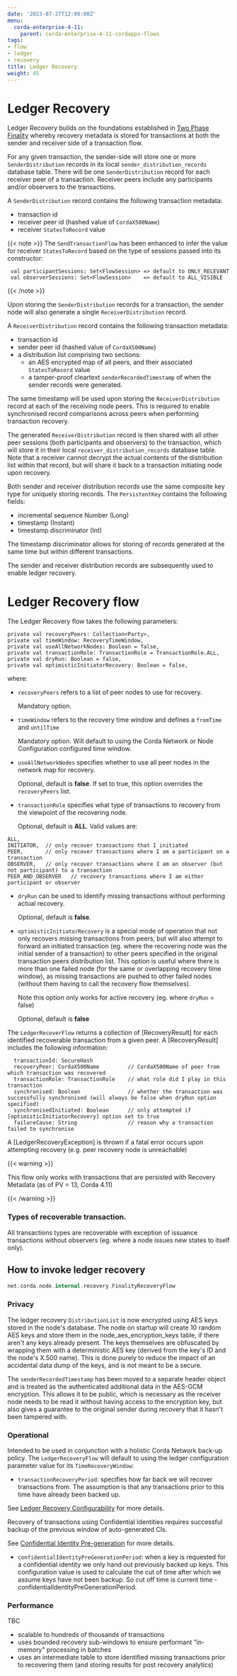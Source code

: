 ```yaml
---
date: '2023-07-27T12:00:00Z'
menu:
  corda-enterprise-4-11:
    parent: corda-enterprise-4-11-cordapps-flows
tags:
- flow
- ledger
- recovery
title: Ledger Recovery
weight: 45
---
```


# Ledger Recovery

Ledger Recovery builds on the foundations established in [Two Phase Finality](../../4.11/enterprise/two-phase-finality.md)
whereby recovery metadata is stored for transactions at both the sender and receiver side of a transaction flow.

For any given transaction, the sender-side will store one or more `SenderDistribution` records in its local
`sender_distribution_records` database table. There will be one `SenderDistribution` record for each receiver peer of a transaction.
Receiver peers include any participants and/or observers to the transactions.

A `SenderDistribution` record contains the following transaction metadata:
- transaction id
- receiver peer id (hashed value of `CordaX500Name`)
- receiver `StatesToRecord` value

{{< note >}}
The `SendTransactionFlow` has been enhanced to infer the value for receiver `StatesToRecord` based on the type of sessions passed into its
constructor:

     val participantSessions: Set<FlowSession> => default to ONLY_RELEVANT
     val observerSessions: Set<FlowSession>    => default to ALL_VISIBLE
{{< /note >}}

Upon storing the `SenderDistribution` records for a transaction, the sender node will also generate a single `ReceiverDistribution` record.

A `ReceiverDistribution` record contains the following transaction metadata:
- transaction id
- sender peer id (hashed value of `CordaX500Name`)
- a distribution list comprising two sections:
    - an AES encrypted map of all peers, and their associated `StatesToRecord` value
    - a tamper-proof cleartext `senderRecordedTimestamp` of when the sender records were generated.

The same timestamp will be used upon storing the `ReceiverDistribution` record at each of the receiving node peers.
This is required to enable synchronised record comparisons across peers when performing transaction recovery.

The generated `ReceiverDistribution` record is then shared with all other peer sessions (both participants and observers) to the transaction,
which will store it in their local `receiver_distribution_records` database table. Note that a receiver cannot decrypt
the actual contents of the distribution list within that record, but will share it back to a transaction initiating node upon recovery.

Both sender and receiver distribution records use the same composite key type for uniquely storing records.
The `PersistentKey` contains the following fields:
- incremental sequence Number (Long)
- timestamp (Instant)
- timestamp discriminator (Int)

The timestamp discriminator allows for storing of records generated at the same time but within different transactions.

The sender and receiver distribution records are subsequently used to enable ledger recovery.

# Ledger Recovery flow

The Ledger Recovery flow takes the following parameters:

```
private val recoveryPeers: Collection<Party>,
private val timeWindow: RecoveryTimeWindow,
private val useAllNetworkNodes: Boolean = false,
private val transactionRole: TransactionRole = TransactionRole.ALL,
private val dryRun: Boolean = false,
private val optimisticInitiatorRecovery: Boolean = false,
```

where:

- `recoveryPeers` refers to a list of peer nodes to use for recovery.

   Mandatory option.

- `timeWindow` refers to the recovery time window and defines a `fromTime` and `untilTime`

   Mandatory option. Will default to using the Corda Network or Node Configuration configured time window.

- `useAllNetworkNodes` specifies whether to use all peer nodes in the network map for recovery.

   Optional, default is **false**.
   If set to true, this option overrides the `recoveryPeers` list.

- `transactionRole` specifies what type of transactions to recovery from the viewpoint of the recovering node.

   Optional, default is **ALL**.
   Valid values are:

```
ALL,
INITIATOR,  // only recover transactions that I initiated
PEER,       // only recover transactions where I am a participant on a transaction
OBSERVER,   // only recover transactions where I am an observer (but not participant) to a transaction
PEER_AND_OBSERVER   // recovery transactions where I am either participant or observer
```

- `dryRun` can be used to identify missing transactions without performing actual recovery.

   Optional, default is **false**.

- `optimisticInitiatorRecovery` is a special mode of operation that not only recovers missing transactions from peers,
  but will also attempt to forward an initiated transaction (eg. where the recovering node was the initial sender of a
  transaction) to other peers specified in the original transaction peers distribution list.
  This option is useful where there is more than one failed node (for the same or overlapping recovery time window), as
  missing transactions are pushed to other failed nodes (without them having to call the recovery flow themselves).

  Note this option only works for active recovery (eg. where `dryRun` = false)

  Optional, default is **false**

The `LedgerRecoverFlow` returns a collection of [RecoveryResult] for each identified recoverable transaction from a given peer.
A [RecoveryResult] includes the following information:

```
  transactionId: SecureHash
  recoveryPeer: CordaX500Name         // CordaX500Name of peer from which transaction was recovered
  transactionRole: TransactionRole    // what role did I play in this transaction
  synchronised: Boolean               // whether the transaction was successfully synchronised (will always be false when dryRun option specified)
  synchronisedInitiated: Boolean      // only attempted if [optimisticInitiatorRecovery] option set to true
  failureCause: String                // reason why a transaction failed to synchronise
```


A [LedgerRecoveryException] is thrown if a fatal error occurs upon attempting recovery (e.g. peer recovery node is unreachable)

{{< warning >}}

This flow only works with transactions that are persisted with Recovery Metadata (as of PV = 13, Corda 4.11)

{{< /warning >}}


### Types of recoverable transaction.

All transactions types are recoverable with exception of issuance transactions without observers (eg. where a node issues new states to itself only).

## How to invoke ledger recovery

```kotlin
net.corda.node.internal.recovery.FinalityRecoveryFlow
```

### Privacy
The ledger recovery `DistributionList` is now encrypted using AES keys stored in the node's database.
The node on startup will create 10 random AES keys and store them in the node_aes_encryption_keys table, if there aren't any keys already present.
The keys themselves are obfuscated by wrapping them with a deterministic AES key (derived from the key's ID and the node's X.500 name).
This is done purely to reduce the impact of an accidental data dump of the keys, and is not meant to be a secure.

The `senderRecordedTimestamp` has been moved to a separate header object and is treated as the authenticated additional data in the AES-GCM encryption.
This allows it to be public, which is necessary as the receiver node needs to be read it without having access to the encryption key,
but also gives a guarantee to the original sender during recovery that it hasn't been tampered with.

### Operational
Intended to be used in conjunction with a holistic Corda Network back-up policy.
The `LedgerRecoveryFlow` will default to using the ledger configuration parameter value for its `TimeRecoveryWindow`:

- `transactionRecoveryPeriod`: specifies how far back we will recover transactions from.
  The assumption is that any transactions prior to this time have already been backed up.

See [Ledger Recovery Configurability](https://r3-cev.atlassian.net/browse/ENT-9875) for more details.

Recovery of transactions using Confidential Identities requires successful backup of the previous window of auto-generated CIs.

See [Confidential Identity Pre-generation](https://r3-cev.atlassian.net/browse/ENT-9874) for more details.

- `confidentialIdentityPreGenerationPeriod`: when a key is requested for a confidential identity we only hand out previously backed up keys. This configuration value is
used to calculate the cut of time after which we assume keys have not been backup. So cut off time is current time - confidentialIdentityPreGenerationPeriod.

### Performance
TBC
- scalable to hundreds of thousands of transactions
- uses bounded recovery sub-windows to ensure performant "in-memory" processing in batches
- uses an intermediate table to store identified missing transactions prior to recovering them (and storing results for post recovery analytics)

